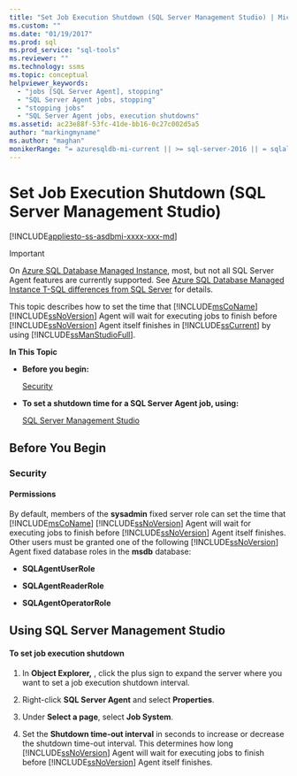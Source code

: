 ```yaml
---
title: "Set Job Execution Shutdown (SQL Server Management Studio) | Microsoft Docs"
ms.custom: ""
ms.date: "01/19/2017"
ms.prod: sql
ms.prod_service: "sql-tools"
ms.reviewer: ""
ms.technology: ssms
ms.topic: conceptual
helpviewer_keywords: 
  - "jobs [SQL Server Agent], stopping"
  - "SQL Server Agent jobs, stopping"
  - "stopping jobs"
  - "SQL Server Agent jobs, execution shutdowns"
ms.assetid: ac23e88f-53fc-41de-bb16-0c27c002d5a5
author: "markingmyname"
ms.author: "maghan"
monikerRange: "= azuresqldb-mi-current || >= sql-server-2016 || = sqlallproducts-allversions"
---
```

# Set Job Execution Shutdown (SQL Server Management Studio)
[!INCLUDE[appliesto-ss-asdbmi-xxxx-xxx-md](../../includes/appliesto-ss-asdbmi-xxxx-xxx-md.md)]

> [!IMPORTANT]  
> On [Azure SQL Database Managed Instance](https://docs.microsoft.com/azure/sql-database/sql-database-managed-instance), most, but not all SQL Server Agent features are currently supported. See [Azure SQL Database Managed Instance T-SQL differences from SQL Server](https://docs.microsoft.com/azure/sql-database/sql-database-managed-instance-transact-sql-information#sql-server-agent) for details.

This topic describes how to set the time that [!INCLUDE[msCoName](../../includes/msconame_md.md)] [!INCLUDE[ssNoVersion](../../includes/ssnoversion-md.md)] Agent will wait for executing jobs to finish before [!INCLUDE[ssNoVersion](../../includes/ssnoversion-md.md)] Agent itself finishes in [!INCLUDE[ssCurrent](../../includes/sscurrent-md.md)] by using [!INCLUDE[ssManStudioFull](../../includes/ssmanstudiofull-md.md)].  
  
**In This Topic**  
  
-   **Before you begin:**  
  
    [Security](#Security)  
  
-   **To set a shutdown time for a SQL Server Agent job, using:**  
  
    [SQL Server Management Studio](#SSMSProcedure)  
  
## <a name="BeforeYouBegin"></a>Before You Begin  
  
### <a name="Security"></a>Security  
  
#### <a name="Permissions"></a>Permissions  
By default, members of the **sysadmin** fixed server role can set the time that [!INCLUDE[msCoName](../../includes/msconame_md.md)] [!INCLUDE[ssNoVersion](../../includes/ssnoversion-md.md)] Agent will wait for executing jobs to finish before [!INCLUDE[ssNoVersion](../../includes/ssnoversion-md.md)] Agent itself finishes. Other users must be granted one of the following [!INCLUDE[ssNoVersion](../../includes/ssnoversion-md.md)] Agent fixed database roles in the **msdb** database:  
  
-   **SQLAgentUserRole**  
  
-   **SQLAgentReaderRole**  
  
-   **SQLAgentOperatorRole**  
  
## <a name="SSMSProcedure"></a>Using SQL Server Management Studio  
  
#### To set job execution shutdown  
  
1.  In **Object Explorer,** , click the plus sign to expand the server where you want to set a job execution shutdown interval.  
  
2.  Right-click **SQL Server Agent** and select **Properties**.  
  
3.  Under **Select a page**, select **Job System**.  
  
4.  Set the **Shutdown time-out interval** in seconds to increase or decrease the shutdown time-out interval. This determines how long [!INCLUDE[ssNoVersion](../../includes/ssnoversion-md.md)] Agent will wait for executing jobs to finish before [!INCLUDE[ssNoVersion](../../includes/ssnoversion-md.md)] Agent itself finishes.  
  
